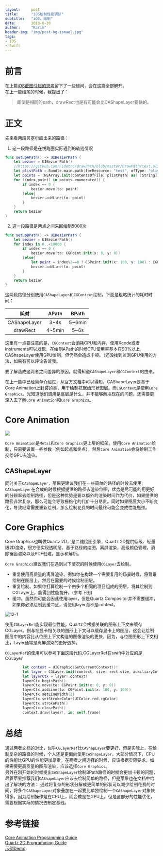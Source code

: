 ```yaml
---
layout:     post
title:      "iOS绘制性能调研"
subtitle:   "iOS，绘制"
date:       2018-8-30
author:     "Karim"
header-img: "img/post-bg-ismael.jpg"
tags:
- iOS
- Swift
---
```


# 前言  
在上篇[iOS截图引起的思考](http://www.foolishtalk.org/2018/08/12/iOS%E6%88%AA%E5%9B%BE%E5%BC%95%E8%B5%B7%E7%9A%84%E6%80%9D%E8%80%83/)留下了一些疑问，会在这篇全部解开。  
在上一篇结尾的时候，我提出了：
> 即使是相同的path，drawRect也是有可能会比CAShapeLayer要快的。     

# 正文  


先来看两段贝塞尔画出来的路径：  
1. 这一段路径是在悦跑圈实际遇到的轨迹情况 
```swift
func setupAPath() -> UIBezierPath {
    let bezier = UIBezierPath()
    //https://github.com/Fidetro/drawPath/blob/master/DrawPath/test.plist
    let plistPath = Bundle.main.path(forResource: "test", ofType: "plist")!
    let points = (NSArray.init(contentsOfFile: plistPath) as! [String]).map{CGPointFromString($0)}
    for (index,point) in points.enumerated() {
        if index == 0 {
            bezier.move(to: point)
        }else{
            bezier.addLine(to: point)
        }
    }
    return bezier
}
```  
2. 这一段路径是两点之间来回绘制5000次
```swift
func setupBPath() -> UIBezierPath {
    let bezier = UIBezierPath()
    for index in 0..<10000 {
        if index == 0 {
            bezier.move(to: CGPoint.init(x: 0, y: 0))
        }else{
            let point = index%2==0 ? CGPoint.init(x: 100, y: 100) : CGPoint.init(x: 0, y: 0)
            bezier.addLine(to: point)
        }
    }
    return bezier
}
```  

这两段路径分别使用`CAShapeLayer`和`CGContext`绘制，下面是粗略统计的耗时时间：  

| 耗时 | APath | BPath |
| :-: | :-: | :-: |
| CAShapeLayer | 3~4s | 5~6min |
| drawRect | 4~5min | 5~6s |

这里有一点要注意的是，`CGContext`会消耗CPU和内存，使用Xcode或者Instruments可以发现，在绘制APath的时候CPU使用率基本在90%以上，CAShapeLayer使用GPU绘制，但仍然会造成卡顿。（还没找到监测GPU使用的方法，如果有可以评论告诉我。  

要了解造成这两者之间差异的原因，就得知道`CAShapeLayer`和`CGContext`的由来。  

在上一篇中已经简单介绍过，从官方文档中可以得知，CAShapeLayer是基于Core Animation上封装的类，用于绘制抗锯齿形状图层。而`CGContext`是使用`Core Graphics`。光知道他们调用是底层是什么，并不能够解决现在的问题，还需要更深入去了解`Core Animation`和`Core Graphics`。  

# Core Animation  
![](https://developer.apple.com/library/archive/documentation/Cocoa/Conceptual/CoreAnimation_guide/Art/ca_architecture_2x.png)  

`Core Animation`是`Metal`和`Core Graphics`更上层的框架。使用`Core Animation`绘制，只需要设置一些参数（例如起点和终点），然后`Core Animation`会将绘制工作交给GPU去渲染。  

## CAShapeLayer  
同时关于`CAShapeLayer`，苹果更建议我们在一些简单的路径的时候去使用。  
`CAShapeLayer`在合成的时候根据提供的路径去渲染位图，优势是尽可能的用更好的分辨率去绘制路径，但是这种优势是要以额外的渲染时间作为代价，如果提供的路径非常复杂，那么可能会导致栅格化的代价十分昂贵。同时如果图层大小不断变化，导致经常需要重新绘制，那么绘制花费的时间最终可能会变成性能瓶颈。  


# Core Graphics  
Core Graphics也叫做Quartz 2D，是二维绘图引擎，Quartz 2D提供低级、轻量级2D渲染，很方便实现透明层，基于路径的绘图，离屏渲染，高级颜色管理，消除锯齿渲染以及PDF创建，显示和解析。

`Core Graphics`建议我们在遇到以下情况的时候使用`CGLayer`去绘制。
- 重复使用高质量的离屏渲染。例如你在构建一个需要复用的场景时候，将背景绘制在图层上，然后在需要的时候绘制图层。
- 重复绘制。如果你打算绘制一个由多个相同的项目组成的图层，将其绘制到CGLayer上，能得到性能提升。(参考下图)
- 缓冲。虽然你可能会因此使用layer，但是Quartz Compositor并不需要缓冲，如果你必须绘制到缓冲区，请使用layer而不是context。  

![12-1](https://developer.apple.com/library/archive/documentation/GraphicsImaging/Conceptual/drawingwithquartz2d/Art/stamp_layers.gif)

使用`CGLayerRef`能实现最佳性能，Quartz会根据关联的图形上下文来缓存CGLayer。例与视显卡相关联的图形上下文可以缓存显卡上的图层，这会让绘制图层中的内容比从位图上下文构造的图像渲染的更快。因为，与位图图形上下文相比，Layer通常是离屏渲染的更好选择。  

`CGLayerRef`的使用可以参考下面这段代码,CGLayerRef在swift中对应的是CGLayer  
```swift
        let context = UIGraphicsGetCurrentContext()!
        let layer = CGLayer.init(context, size: rect.size, auxiliaryInfo: nil)
        let layerCtx = layer!.context!
        layerCtx.beginPath()
        layerCtx.move(to: CGPoint.init(x: 0, y: 0))
        layerCtx.addLine(to: CGPoint.init(x: 100, y: 100))
        layerCtx.setLineWidth(2)
        layerCtx.setStrokeColor(UIColor.red.cgColor)
        layerCtx.strokePath()
        layerCtx.closePath()
        context.draw(layer!, in: self.frame)
```

# 总结
通过两者文档的对比，似乎`CGLayerRef`比`CAShapLayer`要更好，但是实际上，在绘制复杂的路径的时候，个人还是更偏向使用`CAShapeLayer`，大部分情况下，CPU的性能比GPU的性能更加昂贵，在两者之间选择的时候，应该根据实际要求，如果需要更高质量的图形渲染，应该选择`Core Graphics`。  
另外在刚开始的时候提出`CAShapeLayer`绘制BPath路径的时候会更加卡顿的问题，尽管苹果推荐我们`CAShapeLayer`应该去绘制简单的路径，但是苹果也在文档中给出了解决的方法：
通过将复杂的形状分解成更简单的形状可以减少绘制花费的时间，将多个`CAShapeLayer`对象叠加在一起要比单独绘制一个`CAShapeLayer`对象快得多。因为绘制操作是在CPU上，而合成是在GPU上。但是这部分的性能优化，需要根据实际的情况去制定基线。

# 参考链接  

[Core Animation Programming Guide](https://developer.apple.com/library/archive/documentation/Cocoa/Conceptual/CoreAnimation_guide/Introduction/Introduction.html#//apple_ref/doc/uid/TP40004514)  
[Quartz 2D Programming Guide](https://developer.apple.com/library/archive/documentation/GraphicsImaging/Conceptual/drawingwithquartz2d/Introduction/Introduction.html#//apple_ref/doc/uid/TP30001066)  
[示例Demo](https://github.com/Fidetro/drawPath)


